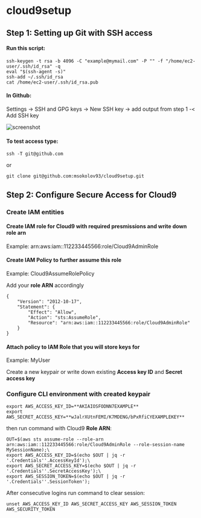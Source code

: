 # cloud9setup

## Step 1: Setting up Git with SSH access

#### Run this script:

```
ssh-keygen -t rsa -b 4096 -C "example@mymail.com" -P "" -f "/home/ec2-user/.ssh/id_rsa" -q  
eval "$(ssh-agent -s)"
ssh-add ~/.ssh/id_rsa
cat /home/ec2-user/.ssh/id_rsa.pub
```

#### In Github: 

Settings -> SSH and GPG keys -> New SSH key -> add output from step 1 -< Add SSH key

![screenshot](https://github.com/msokolov93/cloud9setup/blob/main/Screenshot%202022-11-27%20150807.png?raw=true)

#### To test access type:

```
ssh -T git@github.com
```
or
```
git clone git@github.com:msokolov93/cloud9setup.git
```

## Step 2: Configure Secure Access for Cloud9

### Create IAM entities

#### Create IAM role for Cloud9 with required presmissions and write down role arn
Example: arn:aws:iam::112233445566:role/Cloud9AdminRole

#### Create IAM Policy to further assume this role
Example: Cloud9AssumeRolePolicy

Add your **role ARN** accordingly
```
{
    "Version": "2012-10-17",
    "Statement": {
        "Effect": "Allow",
        "Action": "sts:AssumeRole",
        "Resource": "arn:aws:iam::112233445566:role/Cloud9AdminRole"
    }
}
````

#### Attach policy to IAM Role that you will store keys for
Example: MyUser

Create a new keypair or write down existing **Access key ID** and **Secret access key**

### Configure CLI environment with created keypair

```
export AWS_ACCESS_KEY_ID=**AKIAIOSFODNN7EXAMPLE**
export AWS_SECRET_ACCESS_KEY=**wJalrXUtnFEMI/K7MDENG/bPxRfiCYEXAMPLEKEY**
``` 
then run command with Cloud9 **Role ARN**:
```
OUT=$(aws sts assume-role --role-arn arn:aws:iam::112233445566:role/Cloud9AdminRole --role-session-name MySessionName);\
export AWS_ACCESS_KEY_ID=$(echo $OUT | jq -r '.Credentials''.AccessKeyId');\
export AWS_SECRET_ACCESS_KEY=$(echo $OUT | jq -r '.Credentials''.SecretAccessKey');\
export AWS_SESSION_TOKEN=$(echo $OUT | jq -r '.Credentials''.SessionToken');
```

After consecutive logins run command to clear session: 
```
unset AWS_ACCESS_KEY_ID AWS_SECRET_ACCESS_KEY AWS_SESSION_TOKEN AWS_SECURITY_TOKEN
```
